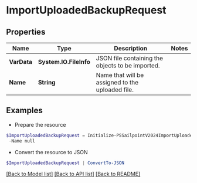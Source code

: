 # ImportUploadedBackupRequest
## Properties

Name | Type | Description | Notes
------------ | ------------- | ------------- | -------------
**VarData** | **System.IO.FileInfo** | JSON file containing the objects to be imported. | 
**Name** | **String** | Name that will be assigned to the uploaded file. | 

## Examples

- Prepare the resource
```powershell
$ImportUploadedBackupRequest = Initialize-PSSailpointV2024ImportUploadedBackupRequest  -VarData null `
 -Name null
```

- Convert the resource to JSON
```powershell
$ImportUploadedBackupRequest | ConvertTo-JSON
```

[[Back to Model list]](../README.md#documentation-for-models) [[Back to API list]](../README.md#documentation-for-api-endpoints) [[Back to README]](../README.md)

